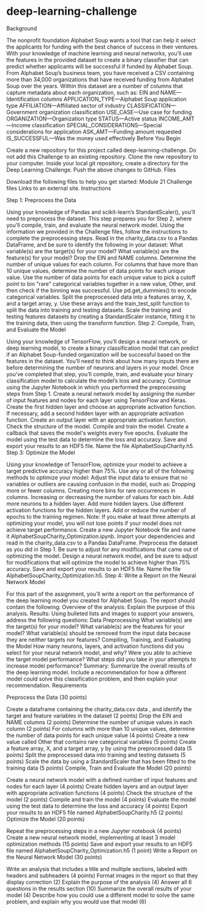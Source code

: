 # deep-learning-challenge
Background

The nonprofit foundation Alphabet Soup wants a tool that can help it select the applicants for funding with the best chance of success in their ventures. With your knowledge of machine learning and neural networks, you’ll use the features in the provided dataset to create a binary classifier that can predict whether applicants will be successful if funded by Alphabet Soup.
From Alphabet Soup’s business team, you have received a CSV containing more than 34,000 organizations that have received funding from Alphabet Soup over the years. Within this dataset are a number of columns that capture metadata about each organization, such as:
EIN and NAME—Identification columns
APPLICATION_TYPE—Alphabet Soup application type
AFFILIATION—Affiliated sector of industry
CLASSIFICATION—Government organization classification
USE_CASE—Use case for funding
ORGANIZATION—Organization type
STATUS—Active status
INCOME_AMT—Income classification
SPECIAL_CONSIDERATIONS—Special considerations for application
ASK_AMT—Funding amount requested
IS_SUCCESSFUL—Was the money used effectively
Before You Begin

Create a new repository for this project called deep-learning-challenge. Do not add this Challenge to an existing repository.
Clone the new repository to your computer.
Inside your local git repository, create a directory for the Deep Learning Challenge.
Push the above changes to GitHub.
Files

Download the following files to help you get started:
Module 21 Challenge files Links to an external site.
Instructions

Step 1: Preprocess the Data

Using your knowledge of Pandas and scikit-learn’s StandardScaler(), you’ll need to preprocess the dataset. This step prepares you for Step 2, where you'll compile, train, and evaluate the neural network model.
Using the information we provided in the Challenge files, follow the instructions to complete the preprocessing steps.
Read in the charity_data.csv to a Pandas DataFrame, and be sure to identify the following in your dataset:
What variable(s) are the target(s) for your model?
What variable(s) are the feature(s) for your model?
Drop the EIN and NAME columns.
Determine the number of unique values for each column.
For columns that have more than 10 unique values, determine the number of data points for each unique value.
Use the number of data points for each unique value to pick a cutoff point to bin "rare" categorical variables together in a new value, Other, and then check if the binning was successful.
Use pd.get_dummies() to encode categorical variables.
Split the preprocessed data into a features array, X, and a target array, y. Use these arrays and the train_test_split function to split the data into training and testing datasets.
Scale the training and testing features datasets by creating a StandardScaler instance, fitting it to the training data, then using the transform function.
Step 2: Compile, Train, and Evaluate the Model

Using your knowledge of TensorFlow, you’ll design a neural network, or deep learning model, to create a binary classification model that can predict if an Alphabet Soup-funded organization will be successful based on the features in the dataset. You’ll need to think about how many inputs there are before determining the number of neurons and layers in your model. Once you’ve completed that step, you’ll compile, train, and evaluate your binary classification model to calculate the model’s loss and accuracy.
Continue using the Jupyter Notebook in which you performed the preprocessing steps from Step 1.
Create a neural network model by assigning the number of input features and nodes for each layer using TensorFlow and Keras.
Create the first hidden layer and choose an appropriate activation function.
If necessary, add a second hidden layer with an appropriate activation function.
Create an output layer with an appropriate activation function.
Check the structure of the model.
Compile and train the model.
Create a callback that saves the model's weights every five epochs.
Evaluate the model using the test data to determine the loss and accuracy.
Save and export your results to an HDF5 file. Name the file AlphabetSoupCharity.h5.
Step 3: Optimize the Model

Using your knowledge of TensorFlow, optimize your model to achieve a target predictive accuracy higher than 75%.
Use any or all of the following methods to optimize your model:
Adjust the input data to ensure that no variables or outliers are causing confusion in the model, such as:
Dropping more or fewer columns.
Creating more bins for rare occurrences in columns.
Increasing or decreasing the number of values for each bin.
Add more neurons to a hidden layer.
Add more hidden layers.
Use different activation functions for the hidden layers.
Add or reduce the number of epochs to the training regimen.
Note: If you make at least three attempts at optimizing your model, you will not lose points if your model does not achieve target performance.
Create a new Jupyter Notebook file and name it AlphabetSoupCharity_Optimization.ipynb.
Import your dependencies and read in the charity_data.csv to a Pandas DataFrame.
Preprocess the dataset as you did in Step 1. Be sure to adjust for any modifications that came out of optimizing the model.
Design a neural network model, and be sure to adjust for modifications that will optimize the model to achieve higher than 75% accuracy.
Save and export your results to an HDF5 file. Name the file AlphabetSoupCharity_Optimization.h5.
Step 4: Write a Report on the Neural Network Model

For this part of the assignment, you’ll write a report on the performance of the deep learning model you created for Alphabet Soup.
The report should contain the following:
Overview of the analysis: Explain the purpose of this analysis.
Results: Using bulleted lists and images to support your answers, address the following questions:
Data Preprocessing
What variable(s) are the target(s) for your model?
What variable(s) are the features for your model?
What variable(s) should be removed from the input data because they are neither targets nor features?
Compiling, Training, and Evaluating the Model
How many neurons, layers, and activation functions did you select for your neural network model, and why?
Were you able to achieve the target model performance?
What steps did you take in your attempts to increase model performance?
Summary: Summarize the overall results of the deep learning model. Include a recommendation for how a different model could solve this classification problem, and then explain your recommendation.
Requirements

Preprocess the Data (30 points)

Create a dataframe containing the charity_data.csv data , and identify the target and feature variables in the dataset (2 points)
Drop the EIN and NAME columns (2 points)
Determine the number of unique values in each column (2 points)
For columns with more than 10 unique values, determine the number of data points for each unique value (4 points)
Create a new value called Other that contains rare categorical variables (5 points)
Create a feature array, X, and a target array, y by using the preprocessed data (5 points)
Split the preprocessed data into training and testing datasets (5 points)
Scale the data by using a StandardScaler that has been fitted to the training data (5 points)
Compile, Train and Evaluate the Model (20 points)

Create a neural network model with a defined number of input features and nodes for each layer (4 points)
Create hidden layers and an output layer with appropriate activation functions (4 points)
Check the structure of the model (2 points)
Compile and train the model (4 points)
Evaluate the model using the test data to determine the loss and accuracy (4 points)
Export your results to an HDF5 file named AlphabetSoupCharity.h5 (2 points)
Optimize the Model (20 points)

Repeat the preprocessing steps in a new Jupyter notebook (4 points)
Create a new neural network model, implementing at least 3 model optimization methods (15 points)
Save and export your results to an HDF5 file named AlphabetSoupCharity_Optimization.h5 (1 point)
Write a Report on the Neural Network Model (30 points)

Write an analysis that includes a title and multiple sections, labeled with headers and subheaders (4 points)
Format images in the report so that they display correction (2)
Explain the purpose of the analysis (4)
Answer all 6 questions in the results section (10)
Summarize the overall results of your model (4)
Describe how you could use a different model to solve the same problem, and explain why you would use that model (6)
